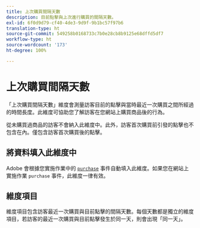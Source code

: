 ```yaml
---
title: 上次購買間隔天數
description: 目前點擊與上次進行購買的間隔天數。
exl-id: 6f0d9d79-cf40-4de3-9d9f-9b1bc57f97b6
translation-type: ht
source-git-commit: 549258b0168733c7b0e28cb8b9125e68dffd5df7
workflow-type: ht
source-wordcount: '173'
ht-degree: 100%

---
```


# 上次購買間隔天數

「上次購買間隔天數」維度會測量訪客目前的點擊與當時最近一次購買之間所經過的時間長度。此維度可協助您了解訪客在您網站上購買商品後的行為。

從未購買過商品的訪客不會納入此維度中。此外，訪客首次購買前引發的點擊也不包含在內。僅包含訪客首次購買後的點擊。

## 將資料填入此維度中

Adobe 會根據您實施作業中的 [`purchase`](/help/implement/vars/page-vars/events/event-purchase.md) 事件自動填入此維度。如果您在網站上實施作業 `purchase` 事件，此維度一律有效。

## 維度項目

維度項目包含訪客最近一次購買與目前點擊的間隔天數。每個天數都是獨立的維度項目，若訪客的最近一次購買與目前點擊發生於同一天，則會出現「同一天」。
